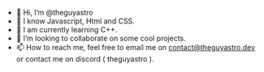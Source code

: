 - 👋 Hi, I’m @theguyastro
- 👀 I know Javascript, Html and CSS.
- 🌱 I am currently learning C++.
- 💞️ I’m looking to collaborate on some cool projects.
- 📫 How to reach me, feel free to email me on contact@theguyastro.dev or contact me on discord ( theguyastro ).

<!---
theguyastro/theguyastro is a ✨ special ✨ repository because its `README.md` (this file) appears on your GitHub profile.
You can click the Preview link to take a look at your changes.
--->
